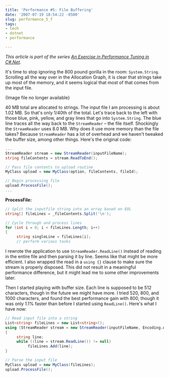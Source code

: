 ```yaml
---
title: 'Performance #5: File Buffering'
date: '2007-07-19 18:54:22 -0500'
slug: performance_5_f
tags:
- tech
- dotnet
- performance

---
```


_This article is part of the series [An Exercise in Performance Tuning
in C#.Net](/archive/2007/06/25/an_exercise_in/)_.

It's time to stop ignoring the 800 pound gorilla in the room: `System.String`.
Scrolling all the way over in the Allocation Graph, it is clear that strings
take up most of the memory, and it seems logical that most of that comes from
the input file.

<p class="center">{Image file no longer available}</p>
<!--
<p style="text-align: center">
<img alt="filebuffer1.jpg" src="http://www.safnet.com/writing/tech/filebuffer1.jpg" width="214" height="56" />
-->

<!-- truncate -->

40 MB total are allocated to strings. The input file I am processing is about
1.02 MB. So that's only 1/40th of the total. Let's trace back to the left with
those blue, pink, yellow, and gray lines that go into `System.String`. The blue
line traces all the way back to the `StreamReader` &ndash; the file itself.
Shockingly the `StreamReader` uses 8.0 MB. Why does it use more memory than the
file takes? Because `StreamReader` has a lot of overhead and we haven't tweaked
the buffer size, among other things. Here's the original code:

```csharp
...
StreamReader stream = new StreamReader(inputFileName);
string fileContents = stream.ReadToEnd();

// Pass file contents to upload routine
MyClass upload = new MyClass(option, fileContents, fileId);

// Begin processing file
upload.ProcessFile();
...
```

**ProcessFile:**

```csharp
// Split the inputfile string into an array based on EOL
string[] fileLines = _fileContents.Split('\n');

// Cycle through and process lines
for (int i = 0; i < fileLines.Length; i++)
{
     string singleLine = fileLines[i];
     // perform various tasks
```

I rewrote the application to use `StreamReader.ReadLine()` instead of reading in
the entire file and then parsing it by line. Seems like that might be more
efficient. I also wrapped the read in a `using {}` clause to make sure the
stream is properly disposed. This did not result in a meaningful performance
difference, but it might lead me to some other improvements later.

Then I started playing with buffer size. Each line is supposed to be 512
characters, though in the future we might have more. I tried 520, 800, and 1000
characters, and found the best performance gain with 800, though it was only
1.1% faster than before I started using `ReadLine()`. Here's what I have now:

```csharp
// Read input file into a string
List<string> fileLines = new List<string>();
using (StreamReader stream = new StreamReader(inputFileName, Encoding.ASCII, true, 800))
{
     string line;
     while ((line = stream.ReadLine()) != null)
          fileLines.Add(line);
}

// Parse the input file
MyClass upload = new MyClass(fileLines);
upload.ProcessFile();
```
